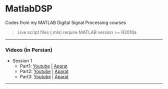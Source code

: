                                                                
# MatlabDSP
Codes from my MATLAB Digital Signal Processing courses

> Live script files (.mlx) require MATLAB version >= R2016a
-------------------------------------

### Videos (in Persian)

- Session 1
  - Part1: [Youtube](https://youtu.be/Qfki1clmsPs) | [Aparat](https://www.aparat.com/v/kl1eE)
  - Part2: [Youtube](https://youtu.be/27PBMl7l6sk) | [Aparat](https://www.aparat.com/v/oYOB7)
  - Part3: [Youtube](https://youtu.be/yYXC3fu3Dpo) | [Aparat](https://www.aparat.com/v/B63Lo)
-------------------------------------
   
<p align="left">
  <img src="./res/logo.png" width="200" title="DaneshJoy" alt="DaneshJoy>
</P>

